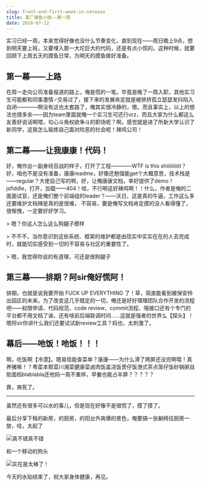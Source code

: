 ```yaml
---
slug: front-end-first-week-in-netease
title: 某厂摸鱼小结——第一周
date: 2018-07-22
---
```


实习已经一周，本来觉得好像也没什么节奏变化，直到现在——周日晚上9点，想到明天要上班，又要埋入那一大坨巨大的代码，还是有点小慌的。这种时候，就要回顾下上周五天的摸鱼日常，为明天的摸鱼做好准备。

## 第一幕——上路

在周一走向公司准备报道的路上，俺是慌的一笔。毕竟是晚了一周入职，其他实习生可能都和同事激情♂交易过了，接下来的发展肯定就是被排挤孤立瑟瑟发抖陷入自闭————啊没有这也太套路了，俺其实很冷静的，嗯。而且事实上，以上的想法也很多余——因为team里面就俺一个实习生可还行orz，而且大家为什么都这么友善好说话啊喂，勾心斗角权欲争斗的职场呢？啊，感觉就是进了所新大学认识了新同学，这我怎么锻炼自己面对险恶的社会呢！辣鸡公司！

## 第二幕——让我康康！代码！

好，俺作出一副身经百战的样子，打开了工程————WTF is this shiiiiiiiiiit？好，咱也不是没有准备，康康readme，好像还勉强能get个大概意思，技术栈是——regular？大佬自己写的啊，好，让俺康康文档，幸好提供了demo！jsfiddle，打开，加载——404！哇，不行啊这好辣鸡啊！！什么，作者是俺的二面面试官，还是俺们整个前端组的leader？——沃日，这是真的牛逼，工作这么多还要维护文档辣是真的是很难， 不容易，要是俺写文档肯定摸的没人看得懂了，很惭愧，一定要好好学习。

\> 嗯？你这人怎么这么狗腿子模样

\> 不不不，当你意识到这些系统、框架的维护都是由现实中实实在在的人去完成时，就能切实感受到一切的不容易与社区的重要性了。

\> 嗯，我觉得你说的有道理，可还是很狗腿子

## 第三幕——排期？阿sir俺好慌阿！

排期，也就是说我要开始 FUCK UP EVERYTHING 了！草，简直能看到被保安拎出园区的未来。为了改变这几乎既定的一切，俺还是好好理理团队合作开发的流程吧——权限申请、代码规范、code review、commit流程、哦接口还有个专门的平台都不用文档了诶、还有啥前后端联调时间......这就是强者的世界么【探头】！嗯阿sir你讲什么我们还要试试新review工具？妈也，太刺激了。

## 幕后——吔饭！吔饭！！！

啊，吃饭啊【冷漠】。嗯易信能查菜单？康康——为什么滑了两屏还没完啊喂！真养猪嘛！？粤菜本帮菜川湘菜健康菜卤肉饭盖浇饭煲仔饭港式茶点笼仔饭砂锅粥自助面档blablabla还他妈一周不重样，早餐也能占半屏？？？？？

靠，爽死了。

------

虽然还有很多可以水的事儿，但是现在好像不是很慌了，摸了摸了。

最后分享下租的新房，的厨房，的阳台外爽爆的景色，俺要搞一张躺椅往厨房一放，哇，太起了

![真不错真不错](https://hukua-blog.oss-cn-beijing.aliyuncs.com/markdown-imgs/view.jpg)

和一个移动的狗头

![实在是太棒了！](https://hukua-blog.oss-cn-beijing.aliyuncs.com/markdown-imgs/dog.jpg)

今天的水贴结束了，祝大家身体健康，再见。